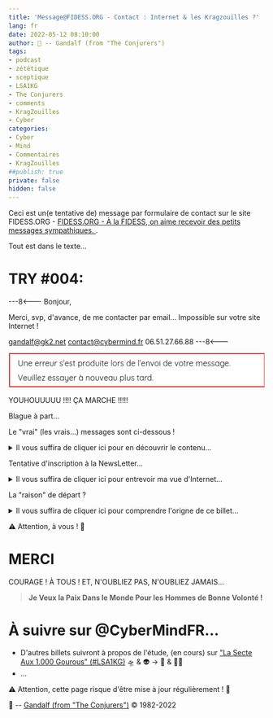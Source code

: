 ```yaml
---
title: 'Message@FIDESS.ORG - Contact : Internet & les Kragzouïlles ?'
lang: fr
date: 2022-05-12 08:10:00
author: 🧙 -- Gandalf (from "The Conjurers")
tags:
- podcast
- zététique
- sceptique
- LSA1KG
- The Conjurers
- comments
- KragZouïlles
- Cyber
categories:
- Cyber
- Mind
- Commentaires
- KragZouïlles
##publish: true
private: false
hidden: false
---
```


Ceci est un(e tentative de) message par formulaire de contact sur le site FIDESS.ORG - [FIDESS.ORG - À la FIDESS, on aime recevoir des petits messages sympathiques. ](https://fidess.org/contact/).

Tout est dans le texte...

<!-- more -->

# TRY #004:
---8<---
Bonjour,

Merci, svp, d'avance, de me contacter par email...
Impossible sur votre site Internet !

gandalf@gk2.net
contact@cybermind.fr
06.51.27.66.88
---8<---

<img src="/uploads/images/COMMENTS/SEND-KO.png">

YOUHOUUUUU !!!!
ÇA MARCHE !!!!!

Blague à part...

Le "vrai" (les vrais...) messages sont ci-dessous !

<details>
  <summary>Il vous suffira de cliquer ici pour en découvrir le contenu...</summary>

Bonjour (à nouveau),

J'ai donc descativé toutes mes protections anti traçage et anti publicités.
Elles sont nombreuses, à la fois par ma passerelle Internet de sécurisation et sur mon navigateur Internet.

Je crois qu'il y a vraiment beaucoup à dire sur  ce simple sujet, d'où ma première tentative de prise de contact (et non message, un message Internet est une protocole simple et efficace, pas un formulaire buggé, cela se nomme email...)
Vous avez dans vos dernières vidéos et grâce aux REC fait de nombreuses suggestions et constats d'échecs à possiblement améliorer !
Attention à la direction technique de ce site Internet...

L'urgence, l'état d'urgence dans lequel se trouve notre société avec les dérives et les complotismes de tout hors est une opportunité à saisir pour réellement émanciper les populations si sujette à l'asservissement...
Je ne fait pas de jugement ici, ni de critique au sens commun, mais bien un partage de mon expérience, de mon ressenti et de mon jugement tout personnelle, qui sont bien à même de par leur originalité de contribuer...
Le temps passé à formuler par des mots doit être respecter et la remise en question de la lecture doit être possible...
C'est un sujet de sens même de la communication par les réseaux...

Je garde la suite pour des échanges plus humains et directes !
Je ne sais pas si ce message partira ou aboutira, car un formulaire JS est particulièrement buggé...
Le simple contrôle des caractères accentués qui sont et forment partie de mon non peuvent simplement casser ce lien !

BREF !!!

Je recopie mon "message" précédent...
---8<---
Bonjour,

J'ai rempli hier soir un formulaire GoogleForms (dommage pour les données personnelles...!) et j'espérais recevoir une copie de mes données saisies par email...
J'ai renseigné ce formulaire avec des données et des informations particulièrement personnelle et je veux les réutiliser !

Pouvez-vous, svp, me faire suivre le contenu de ce formulaire ?

Je viens d'essayer ce matin d'y accéder à nouveau et il m'est impossible de le consulter...

J'aurai bien (plein) d'autres conseils à vous suggérer sur votre site internet, comme par exemple de partager une adresse email et non uniquement un formulaire de contact !

Edité:
Par exemple pour éviter ceci :
"Une erreur s’est produite lors de l’envoi de votre message. Veuillez essayer à nouveau plus tard."
<!>

Je n'ai pas compris pourquoi l'inscription à une newsletter n'aboutissait pas non plus à un lien, un formulaire, ou autre...

Mes suggestions (et critiques) ne sont qu'exprimées avec le soucis d'amélioration...

Dans l'attente de votre réponse,
Cordialement,
Gérald KERMA
https://CyberMind.FR
gandalf@gk2.net
06.51.27.66.88
---8<---

D'avance merci,
Cordialement,
Gérald KERMA
HTTPS://CYBERMIND.FR
gandalf@gk2.net
06.51.27.66.88

EDITE:
IDEM ERREUR!!!!

Une erreur s’est produite lors de l’envoi de votre message. Veuillez essayer à nouveau plus tard.

Démonstration récursive du problème proposé et déjà sous-entendu ou plutôt à l'origine de ma proposition de bénévolat...
Ou pas...

Un "complotiste" pourrait y voir un moyen de sélection des interlocuteurs et intervenants, mais il faudrait aussi qu'il soit en mode paranoïd et soupçonnent que les GAFAM sont derrière toutes publications Inetrnet...
Un "expert" détaillerait les API et autres mésusages classiques d'un développement non à but malveillants mais simplement d'une mal-intention fortuite ou par incompréhension technique...
Un "sceptique" pourrait soupçonner une possible et raisonnable prise de contrôle des participants et associations aux vues de les rendre inefficace et de tendre à leur inefficacité...
Un "humain" pourrait voir dans ces transformations des mots, dans ces commun, dans une tentative de contact, un message perdu dans une bouteille pleine de bruits et dans un monde socialement connectés plus que jamais perdu à lui même et à sa définition !

<img src="/uploads/images/COMMENTS/SEND-KO.png">

Résultat de ce "formulaire" (pas envie, pas aujourd'hui, de regarder et débugger le code de la page web) !

</details>

Tentative d'inscription à la NewsLetter...

<details>
  <summary>Il vous suffira de cliquer ici pour entrevoir ma vue d'Internet...</summary>

Avec mes outils de sécurisation et de protection de mes informations personnelles...
BREF, en mode #SECUBOX...

<img src="/uploads/images/COMMENTS/WHERE-LINK.png">

Sans contrôles (MODE TOUT NU) ni de cookies, ni de pub, ni de traceurs, ni de... sécurité !
Avec une grande confiance dans les GAFAM, les réseaux, les intermédiaires, INTERNET quoi !!!

<img src="/uploads/images/COMMENTS/NEWSLETTER.png">

Mais "ayez confiance", le lien doit proposer des CGU/CGV qui certainement vous (me) rassurerons...
Vous savez, peut-êter, ces "trucs" légaux, ces contrats tacitement validés implicitement acceptés et à posteriori non refutables mais aléatoirement modifiables et ultèrieurement invisibles...

C'est rigolo, non, comme un KragZouïlle verrait ici un **biais** ou une boucle, voir même une spirale...
Moi j'y vois l'habituelle **double contrainte** de ce monde non pas Schyzophrène, NON, mais Schyzophrènique !!!

</details>

La "raison" de départ ?

<details>
  <summary>Il vous suffira de cliquer ici pour comprendre l'origne de ce billet...</summary>

<img src="/uploads/images/COMMENTS/FORMS-KO.png">

J'espère tout bientôt vous partager ce contenu du formulaire très précisemment...

Presque trop intimiste...!?

À suivre...

</details>

⚠️ Attention, à vous ! 👀

# MERCI

COURAGE !
À TOUS !
ET, N'OUBLIEZ PAS, N'OUBLIEZ JAMAIS…

> **Je Veux la Paix Dans le Monde Pour les Hommes de Bonne Volonté !**

# À suivre sur @CyberMindFR… #

- D'autres billets suivront à propos de l'étude, (en cours) sur ["La Secte Aux 1.000 Gourous" (#LSA1KG)](https://cybermind.fr/tags/LSA1KG/) 🛸 & 👽 -> 🦄 & 🧚‍♀️
- …

⚠️ Attention, cette page risque d'être mise à jour régulièrement ! 👀

🧙 -- [Gandalf (from "The Conjurers")](mailto:Gandalf@Gk2.NET?subject=The%20Conjurers%20%3F) ©️ 1982-2022

